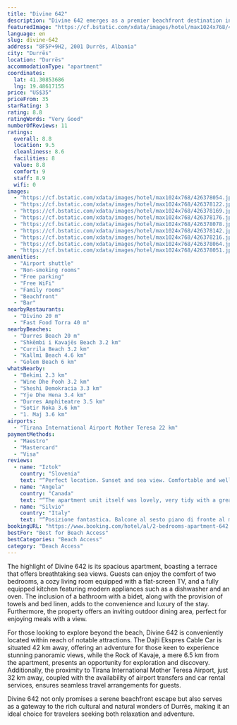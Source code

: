 ```yaml
---
title: "Divine 642"
description: "Divine 642 emerges as a premier beachfront destination in Durrës, offering guests an unparalleled stay steps away from the pristine Durres Beach."
featuredImage: "https://cf.bstatic.com/xdata/images/hotel/max1024x768/426378054.jpg?k=a7f824f770124c02c8a79474933575b9cb86eb4bb85161672ebb0218d33184aa&o=&hp=1"
language: en
slug: divine-642
address: "8F5P+9H2, 2001 Durrës, Albania"
city: "Durrës"
location: "Durrës"
accommodationType: "apartment"
coordinates:
  lat: 41.30853686
  lng: 19.48617155
price: "US$35"
priceFrom: 35
starRating: 3
rating: 8.8
ratingWords: "Very Good"
numberOfReviews: 11
ratings:
  overall: 8.8
  location: 9.5
  cleanliness: 8.6
  facilities: 8
  value: 8.8
  comfort: 9
  staff: 8.9
  wifi: 0
images:
  - "https://cf.bstatic.com/xdata/images/hotel/max1024x768/426378054.jpg?k=a7f824f770124c02c8a79474933575b9cb86eb4bb85161672ebb0218d33184aa&o=&hp=1"
  - "https://cf.bstatic.com/xdata/images/hotel/max1024x768/426378122.jpg?k=f1c9721e8d0fa067682227b1df5d56a4bf46721650d10bbe69aa3e7c928d0381&o=&hp=1"
  - "https://cf.bstatic.com/xdata/images/hotel/max1024x768/426378169.jpg?k=048710e73ad713333586f302e32dfab2dff3c00bd2eb5db66726e6ccf000b96f&o=&hp=1"
  - "https://cf.bstatic.com/xdata/images/hotel/max1024x768/426378176.jpg?k=1b1fbd546a363738425cbf43d88aeffc1b21d41434ce1488f6209a7bbdf0d325&o=&hp=1"
  - "https://cf.bstatic.com/xdata/images/hotel/max1024x768/426378078.jpg?k=587868cba8cb06e97713762e7d91db175f22c0ddd0f236da254edb3b5f35a48b&o=&hp=1"
  - "https://cf.bstatic.com/xdata/images/hotel/max1024x768/426378142.jpg?k=634086fe5fdb8403577931b2c31a7f0f70ecdb3f08c437c6f644e09b2a601b0d&o=&hp=1"
  - "https://cf.bstatic.com/xdata/images/hotel/max1024x768/426378216.jpg?k=2ebcd7f69835d6352dbd40e1a003e11313de6c7458943ece02c947629f680108&o=&hp=1"
  - "https://cf.bstatic.com/xdata/images/hotel/max1024x768/426378064.jpg?k=da721740f62a03b672a4d1f2dd2ecb81bcf1b795bf80f252427d1573af3625ef&o=&hp=1"
  - "https://cf.bstatic.com/xdata/images/hotel/max1024x768/426378051.jpg?k=cda9c2a18992db1df11d28ada97c35bde54a4ec8d6371b0e9d81a062df4c775e&o=&hp=1"
amenities:
  - "Airport shuttle"
  - "Non-smoking rooms"
  - "Free parking"
  - "Free WiFi"
  - "Family rooms"
  - "Beachfront"
  - "Bar"
nearbyRestaurants:
  - "Divino 20 m"
  - "Fast Food Torra 40 m"
nearbyBeaches:
  - "Durres Beach 20 m"
  - "Shkëmbi i Kavajës Beach 3.2 km"
  - "Currila Beach 3.2 km"
  - "Kallmi Beach 4.6 km"
  - "Golem Beach 6 km"
whatsNearby:
  - "Bekimi 2.3 km"
  - "Wine Dhe Pooh 3.2 km"
  - "Sheshi Demokracia 3.3 km"
  - "Yje Dhe Hena 3.4 km"
  - "Durres Amphiteatre 3.5 km"
  - "Sotir Noka 3.6 km"
  - "1. Maj 3.6 km"
airports:
  - "Tirana International Airport Mother Teresa 22 km"
paymentMethods:
  - "Maestro"
  - "Mastercard"
  - "Visa"
reviews:
  - name: "Iztok"
    country: "Slovenia"
    text: "“Perfect location. Sunset and sea view. Comfortable and well equipped apartment.”"
  - name: "Angela"
    country: "Canada"
    text: "“The apartment unit itself was lovely, very tidy with a great view of the water. The price was unbeatable.”"
  - name: "Silvio"
    country: "Italy"
    text: "“Posizione fantastica. Balcone al sesto piano di fronte al mare.”"
bookingURL: "https://www.booking.com/hotel/al/2-bedrooms-apartment-642.en-gb.html?aid=8035640"
bestFor: "Best for Beach Access"
bestCategories: "Beach Access"
category: "Beach Access"
---
```


The highlight of Divine 642 is its spacious apartment, boasting a terrace that offers breathtaking sea views. Guests can enjoy the comfort of two bedrooms, a cozy living room equipped with a flat-screen TV, and a fully equipped kitchen featuring modern appliances such as a dishwasher and an oven. The inclusion of a bathroom with a bidet, along with the provision of towels and bed linen, adds to the convenience and luxury of the stay. Furthermore, the property offers an inviting outdoor dining area, perfect for enjoying meals with a view.

For those looking to explore beyond the beach, Divine 642 is conveniently located within reach of notable attractions. The Dajti Ekspres Cable Car is situated 42 km away, offering an adventure for those keen to experience stunning panoramic views, while the Rock of Kavaje, a mere 6.5 km from the apartment, presents an opportunity for exploration and discovery. Additionally, the proximity to Tirana International Mother Teresa Airport, just 32 km away, coupled with the availability of airport transfers and car rental services, ensures seamless travel arrangements for guests.

Divine 642 not only promises a serene beachfront escape but also serves as a gateway to the rich cultural and natural wonders of Durrës, making it an ideal choice for travelers seeking both relaxation and adventure.